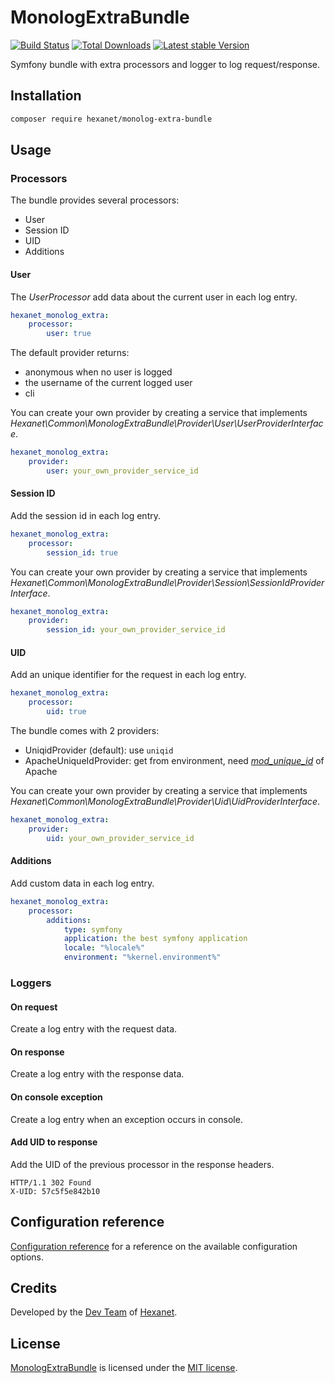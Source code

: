 # MonologExtraBundle

[![Build Status](https://api.travis-ci.org/Hexanet/MonologExtraBundle.svg)](http://travis-ci.org/Hexanet/MonologExtraBundle) 	[![Total Downloads](https://poser.pugx.org/hexanet/monolog-extra-bundle/downloads.png)](https://packagist.org/packages/hexanet/monolog-extra-bundle) [![Latest stable Version](https://poser.pugx.org/hexanet/monolog-extra-bundle/v/stable.png)](https://packagist.org/packages/hexanet/monolog-extra-bundle)

Symfony bundle with extra processors and logger to log request/response.

## Installation

```bash
composer require hexanet/monolog-extra-bundle
```

## Usage

### Processors

The bundle provides several processors:

* User
* Session ID
* UID
* Additions

#### User

The *UserProcessor* add data about the current user in each log entry.

```yaml
hexanet_monolog_extra:
    processor:
        user: true
```

The default provider returns:
* anonymous when no user is logged
* the username of the current logged user
* cli

You can create your own provider by creating a service that implements *Hexanet\Common\MonologExtraBundle\Provider\User\UserProviderInterface*.

```yaml
hexanet_monolog_extra:
    provider:
        user: your_own_provider_service_id
```

#### Session ID

Add the session id in each log entry.

```yaml
hexanet_monolog_extra:
    processor:
        session_id: true
```

You can create your own provider by creating a service that implements *Hexanet\Common\MonologExtraBundle\Provider\Session\SessionIdProviderInterface*.

```yaml
hexanet_monolog_extra:
    provider:
        session_id: your_own_provider_service_id
```

#### UID

Add an unique identifier for the request in each log entry.

```yaml
hexanet_monolog_extra:
    processor:
        uid: true
```

The bundle comes with 2 providers:

* UniqidProvider (default): use `uniqid`
* ApacheUniqueIdProvider: get from environment, need [*mod_unique_id*](https://httpd.apache.org/docs/2.4/mod/mod_unique_id.html) of Apache

You can create your own provider by creating a service that implements *Hexanet\Common\MonologExtraBundle\Provider\Uid\UidProviderInterface*.

```yaml
hexanet_monolog_extra:
    provider:
        uid: your_own_provider_service_id
```

#### Additions

Add custom data in each log entry.

```yaml
hexanet_monolog_extra:
    processor:
        additions:
            type: symfony
            application: the best symfony application
            locale: "%locale%"
            environment: "%kernel.environment%"
```

### Loggers

#### On request

Create a log entry with the request data.

#### On response

Create a log entry with the response data.

#### On console exception

Create a log entry when an exception occurs in console.

#### Add UID to response

Add the UID of the previous processor in the response headers.

```
HTTP/1.1 302 Found
X-UID: 57c5f5e842b10
```

## Configuration reference

[Configuration reference](doc/configuration_reference.md) for a reference on the available configuration options.

## Credits

Developed by the [Dev Team](http://teamdev.hexanet.fr) of [Hexanet](http://www.hexanet.fr/).

## License

[MonologExtraBundle](https://github.com/Hexanet/MonologExtraBundle) is licensed under the [MIT license](LICENSE).
